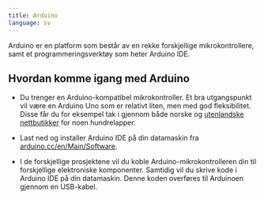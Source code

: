 ```yaml
---
title: Arduino
language: sv
---
```


Arduino er en platform som består av en rekke forskjellige
mikrokontrollere, samt et programmeringsverktøy som heter Arduino IDE.

## Hvordan komme igang med Arduino

+ Du trenger en Arduino-kompatibel mikrokontroller. Et bra utgangspunkt vil
  være en Arduino Uno som er relativt liten, men med god fleksibilitet. Disse
  får du for eksempel tak i gjennom både norske og
  [utenlandske nettbutikker](https://store.arduino.cc/) for noen hundrelapper.

+ Last ned og installer Arduino IDE på din datamaskin fra
  [arduino.cc/en/Main/Software](http://arduino.cc/en/Main/Software).

+ I de forskjellige prosjektene vil du koble Arduino-mikrokontrolleren
  din til forskjellige elektroniske komponenter. Samtidig vil du
  skrive kode i Arduino IDE på din datamaskin. Denne koden overføres
  til Arduinoen gjennom en USB-kabel.
